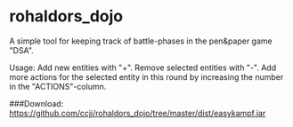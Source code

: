 # rohaldors_dojo
A simple tool for keeping track of battle-phases in the pen&paper game "DSA".

Usage:
Add new entities with "+".
Remove selected entities with "-".
Add more actions for the selected entity in this round by increasing the number in the "ACTIONS"-column.

###Download: https://github.com/ccjj/rohaldors_dojo/tree/master/dist/easykampf.jar
